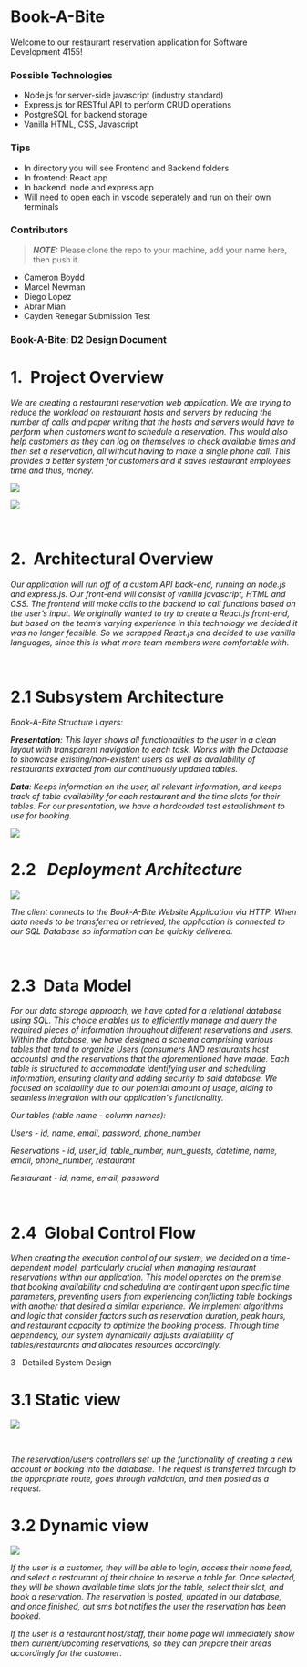 # Book-A-Bite
 
Welcome to our restaurant reservation application for Software Development 4155!

### Possible Technologies
- Node.js for server-side javascript (industry standard)
- Express.js for RESTful API to perform CRUD operations
- PostgreSQL for backend storage
- Vanilla HTML, CSS, Javascript

### Tips
- In directory you will see Frontend and Backend folders
- In frontend: React app
- In backend: node and express app
- Will need to open each in vscode seperately and run on their own terminals

### Contributors
> **_NOTE:_**  Please clone the repo to your machine, add your name here, then push it.
- Cameron Boydd
- Marcel Newman
- Diego Lopez
- Abrar Mian
- Cayden Renegar Submission Test

### Book-A-Bite: D2 Design Document   

# 1.  Project Overview      

_We are creating a restaurant reservation web application. We are trying to reduce the workload on restaurant hosts and servers by reducing the number of calls and paper writing that the hosts and servers would have to perform when customers want to schedule a reservation. This would also help customers as they can log on themselves to check available times and then set a reservation, all without having to make a single phone call. This provides a better system for customers and it saves restaurant employees time and thus, money._ 

![](https://lh7-us.googleusercontent.com/KQy6RsgLdAvT4m7O1HuUnFaZhtbq21nPK3EIRgswybCD_NHbc8pcs0rME43zVo8EZv8AknVwJtnsw9RGzzI74Ht5zQbnaClOxfMZPMymrkViAR4sn4Om2LNmXjIzGqr_UgxHkY5OADP2gpl8rb9md00)

![](https://lh7-us.googleusercontent.com/Ke8oZRMiv2yDAXtk6vI42-iodCa0WRWpYXO-JswdSllZ4HsEv1J1ktLRnNbxNqV-iT5NzDR_hjrAZOAAgyuf1_4O73E9OjVITy4pOZBoTbjUG9LjlP4f6hGiLYdN33mlYot0bjvKYVXkcnJ0RG8ot0o)

        

# 2.  Architectural Overview       

_Our application will run off of a custom API back-end, running on node.js and express.js. Our front-end will consist of vanilla javascript, HTML and CSS. The frontend will make calls to the backend to call functions based on the user’s input. We originally wanted to try to create a React.js front-end, but based on the team’s varying experience in this technology we decided it was no longer feasible. So we scrapped React.js and decided to use vanilla languages, since this is what more team members were comfortable with._

     

# 2.1 Subsystem Architecture      

_Book-A-Bite Structure Layers:_

**_Presentation_**_: This layer shows all functionalities to the user in a clean layout with transparent navigation to each task. Works with the Database to showcase existing/non-existent users as well as availability of restaurants extracted from our continuously updated tables._

**_Data_**_: Keeps information on the user, all relevant information, and keeps track of table availability for each restaurant and the time slots for their tables. For our presentation, we have a hardcorded test establishment to use for booking._

![](https://lh7-us.googleusercontent.com/iRmcNO_Czhc5eAGZ7GksKucR6jykvniHJKVgeeXB0x3DBLGQJ8eGUt7MFkt32acMr3-2Oikd2iMHpKXxzwLp5JUmQJeetIAzljdd_CGpchZAAVRYcdvTIzyk3BnE7p2CR8kOfkZPOmHZcYwELmPaTfQ)

# 2.2   **_Deployment Architecture_**

![](https://lh7-us.googleusercontent.com/1gdXwrcESoRy26DNOBTQgzXmx_ABfTKn7VdJ-DCUxZhDvi00TxeOSqLsEesHlRl9jnNSfla0sdKgxwDtWvbbM93AqMFzj96J2YnZEYCUdUG0FXluGx3_sIrKV81qwf1Fn-YttoYy5v6RjGMGNhXCL1c)

_The client connects to the Book-A-Bite Website Application via HTTP. When data needs to be transferred or retrieved, the application is connected to our SQL Database so information can be quickly delivered._

           

# 2.3  Data Model

_For our data storage approach, we have opted for a relational database using SQL. This choice enables us to efficiently manage and query the required pieces of information throughout different reservations and users. Within the database, we have designed a schema comprising various tables that tend to organize Users (consumers AND restaurants host accounts) and the reservations that the aforementioned have made. Each table is structured to accommodate identifying user and scheduling information, ensuring clarity and adding security to said database. We focused on scalability due to our potential amount of usage, aiding to seamless integration with our application's functionality._

_Our tables (table name - column names):_

_Users - id, name, email, password, phone\_number_

_Reservations - id, user\_id, table\_number, num\_guests, datetime, name, email, phone\_number, restaurant_

_Restaurant - id, name, email, password_

            

# 2.4  Global Control Flow            

_When creating the execution control of our system, we decided on a time-dependent model, particularly crucial when managing restaurant reservations within our application. This model operates on the premise that booking availability and scheduling are contingent upon specific time parameters, preventing users from experiencing conflicting table bookings with another that desired a similar experience. We implement algorithms and logic that consider factors such as reservation duration, peak hours, and restaurant capacity to optimize the booking process. Through time dependency, our system dynamically adjusts availability of tables/restaurants and allocates resources accordingly._

3   Detailed System Design    

# 3.1 Static view 

![](https://lh7-us.googleusercontent.com/_gABM44CKw2jXM3iJjTM2_B5TcHelmTZAu5Cvb7_IMrh2qqZnLUBjleMP5oXeHX-nFGIoiUFIlnjvLSSV-SEZtUuTfFhjBjLKarH2vq72CIZyHcjQY5iEvrKbPXMQuSUolRAvK63S4Ez2rM-lr0YPpQ)

      

_The reservation/users controllers set up the functionality of creating a new account or booking into the database. The request is transferred through to the appropriate route, goes through validation, and then posted as a request._ 

# 3.2  Dynamic view        

![](https://lh7-us.googleusercontent.com/iwcII-whoHlDlDisB0dMk0KCtVCCm5HxQyJT3PGI_5n6h92vTy66pyGhvvKAVMdcEM6ix2zMMmJNjoWAFW9D8dolBcQJZRGj8VXO65yxyYwgDzG7-ggmGW0apibB6MRbXW2gBHD8ngOG5TTKegGgXq8)

_If the user is a customer, they will be able to login, access their home feed, and select a restaurant of their choice to reserve a table for. Once selected, they will be shown available time slots for the table, select their slot, and book a reservation. The reservation is posted, updated in our database, and once finished, out sms bot notifies the user the reservation has been booked._

_If the user is a restaurant host/staff, their home page will immediately show them current/upcoming reservations, so they can prepare their areas accordingly for the customer_.

